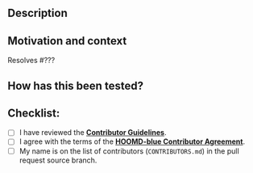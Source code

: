 ## Description

<!-- Describe your changes in detail. -->

## Motivation and context

<!--- Why is this change required? What problem does it solve? -->

<!-- Replace ??? with the issue number that this pull request resolves. -->
Resolves #???

## How has this been tested?

<!--- Please describe in detail how you tested your changes. -->

## Checklist:

- [ ] I have reviewed the [**Contributor Guidelines**](https://github.com/glotzerlab/hoomd-blue/blob/trunk/CONTRIBUTING.md).
- [ ] I agree with the terms of the [**HOOMD-blue Contributor Agreement**](https://github.com/glotzerlab/hoomd-blue/blob/trunk/ContributorAgreement.md).
- [ ] My name is on the list of contributors (`CONTRIBUTORS.md`) in the pull request source branch.
